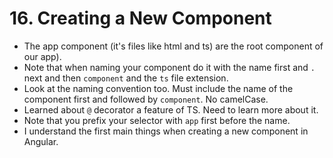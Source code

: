 # 16. Creating a New Component
- The app component (it's files like html and ts) are the root component of our app).
- Note that when naming your component do it with the name first and `.` next and then `component` and the `ts` file extension. 
- Look at the naming convention too. Must include the name of the component first and followed by `component`. No camelCase.
- Learned about `@` decorator a feature of TS. Need to learn more about it.
- Note that you prefix your selector with `app` first before the name.
- I understand the first main things when creating a new component in Angular. 